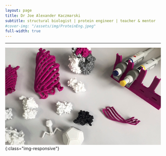 ```yaml
---
layout: page
title: Dr Joe Alexander Kaczmarski
subtitle: structural biologist | protein engineer | teacher & mentor
#cover-img: "/assets/img/ProteinEng.jpeg"
full-width: true
---
```

--- 

![Protein Engineering](/assets/img/3dprintcrop_tiny.jpeg){:class="img-responsive"}  


<!-- Begin Mailchimp Signup Form -->
<link href="//cdn-images.mailchimp.com/embedcode/slim-10_7.css" rel="stylesheet" type="text/css">
<style type="text/css">
	#mc_embed_signup{background:#fff; clear:left; font:14px Helvetica,Arial,sans-serif; }
	/* Add your own Mailchimp form style overrides in your site stylesheet or in this style block.
	   We recommend moving this block and the preceding CSS link to the HEAD of your HTML file. */
</style>

